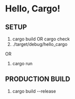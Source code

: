 # Hello, Cargo!

## SETUP
1) cargo build OR cargo check
2) ./target/debug/hello_cargo

OR 

1) cargo run

## PRODUCTION BUILD
1) cargo build --release


